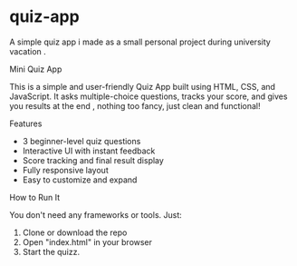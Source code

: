 # quiz-app
A simple quiz app i made as a small personal project during university vacation .

 Mini Quiz App

This is a simple and user-friendly Quiz App built using HTML, CSS, and JavaScript. It asks multiple-choice questions, tracks your score, and gives you results at the end , nothing too fancy, just clean and functional!

Features

- 3 beginner-level quiz questions
- Interactive UI with instant feedback
- Score tracking and final result display
- Fully responsive layout
- Easy to customize and expand
  
How to Run It

You don't need any frameworks or tools. Just:

1. Clone or download the repo
2. Open "index.html" in your browser
3. Start the quizz.




